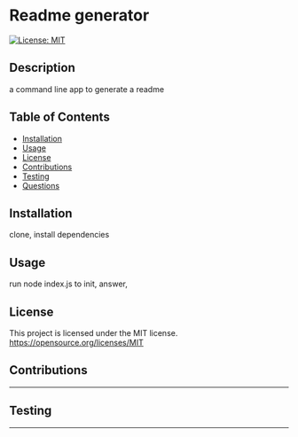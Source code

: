 # Readme generator

  [![License: MIT](https://img.shields.io/badge/License-MIT-yellow.svg)](https://opensource.org/licenses/MIT)

  ## Description
  a command line app to generate a readme

  ## Table of Contents
  * [Installation](#installation)
  * [Usage](#usage)
  * [License](#license)
  * [Contributions](#contributions)
  * [Testing](#testing)
  * [Questions](#questions)
  
  ## Installation
  clone, install dependencies 

  ## Usage
  run node index.js to init, answer,

  ## License 
  This project is licensed under the MIT license. <br />
  https://opensource.org/licenses/MIT

  ## Contributions
  ---

  ## Testing
  ---


